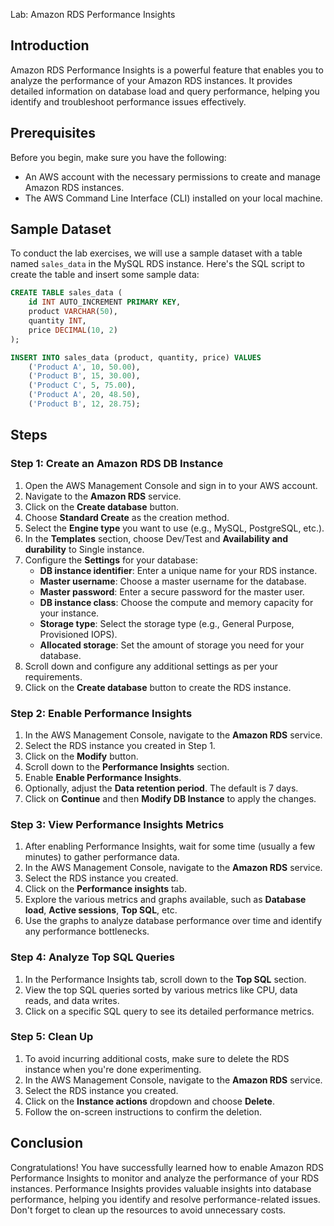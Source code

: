 Lab: Amazon RDS Performance Insights

## Introduction

Amazon RDS Performance Insights is a powerful feature that enables you to analyze the performance of your Amazon RDS instances. It provides detailed information on database load and query performance, helping you identify and troubleshoot performance issues effectively.

## Prerequisites

Before you begin, make sure you have the following:

- An AWS account with the necessary permissions to create and manage Amazon RDS instances.
- The AWS Command Line Interface (CLI) installed on your local machine.

## Sample Dataset

To conduct the lab exercises, we will use a sample dataset with a table named `sales_data` in the MySQL RDS instance. Here's the SQL script to create the table and insert some sample data:

```sql
CREATE TABLE sales_data (
    id INT AUTO_INCREMENT PRIMARY KEY,
    product VARCHAR(50),
    quantity INT,
    price DECIMAL(10, 2)
);

INSERT INTO sales_data (product, quantity, price) VALUES
    ('Product A', 10, 50.00),
    ('Product B', 15, 30.00),
    ('Product C', 5, 75.00),
    ('Product A', 20, 48.50),
    ('Product B', 12, 28.75);
```

## Steps

### Step 1: Create an Amazon RDS DB Instance

1. Open the AWS Management Console and sign in to your AWS account.
2. Navigate to the **Amazon RDS** service.
3. Click on the **Create database** button.
4. Choose **Standard Create** as the creation method.
5. Select the **Engine type** you want to use (e.g., MySQL, PostgreSQL, etc.).
6. In the **Templates** section, choose Dev/Test and **Availability and durability** to Single instance.
7. Configure the **Settings** for your database:
    - **DB instance identifier**: Enter a unique name for your RDS instance.
    - **Master username**: Choose a master username for the database.
    - **Master password**: Enter a secure password for the master user.
    - **DB instance class**: Choose the compute and memory capacity for your instance.
    - **Storage type**: Select the storage type (e.g., General Purpose, Provisioned IOPS).
    - **Allocated storage**: Set the amount of storage you need for your database.
8. Scroll down and configure any additional settings as per your requirements.
9. Click on the **Create database** button to create the RDS instance.

### Step 2: Enable Performance Insights

1. In the AWS Management Console, navigate to the **Amazon RDS** service.
2. Select the RDS instance you created in Step 1.
3. Click on the **Modify** button.
4. Scroll down to the **Performance Insights** section.
5. Enable **Enable Performance Insights**.
6. Optionally, adjust the **Data retention period**. The default is 7 days.
7. Click on **Continue** and then **Modify DB Instance** to apply the changes.

### Step 3: View Performance Insights Metrics

1. After enabling Performance Insights, wait for some time (usually a few minutes) to gather performance data.
2. In the AWS Management Console, navigate to the **Amazon RDS** service.
3. Select the RDS instance you created.
4. Click on the **Performance insights** tab.
5. Explore the various metrics and graphs available, such as **Database load**, **Active sessions**, **Top SQL**, etc.
6. Use the graphs to analyze database performance over time and identify any performance bottlenecks.

### Step 4: Analyze Top SQL Queries

1. In the Performance Insights tab, scroll down to the **Top SQL** section.
2. View the top SQL queries sorted by various metrics like CPU, data reads, and data writes.
3. Click on a specific SQL query to see its detailed performance metrics.

### Step 5: Clean Up

1. To avoid incurring additional costs, make sure to delete the RDS instance when you're done experimenting.
2. In the AWS Management Console, navigate to the **Amazon RDS** service.
3. Select the RDS instance you created.
4. Click on the **Instance actions** dropdown and choose **Delete**.
5. Follow the on-screen instructions to confirm the deletion.

## Conclusion

Congratulations! You have successfully learned how to enable Amazon RDS Performance Insights to monitor and analyze the performance of your RDS instances. Performance Insights provides valuable insights into database performance, helping you identify and resolve performance-related issues. Don't forget to clean up the resources to avoid unnecessary costs.